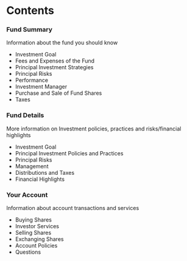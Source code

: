 # Contents

### Fund Summary
Information about the fund you should know
- Investment Goal
- Fees and Expenses of the Fund
- Principal Investment Strategies
- Principal Risks
- Performance
- Investment Manager
- Purchase and Sale of Fund Shares
- Taxes

### Fund Details
More information on Investment policies, practices and risks/financial highlights
- Investment Goal
- Principal Investment Policies and Practices
- Principal Risks
- Management
- Distributions and Taxes
- Financial Highlights

### Your Account
Information about account transactions and services
- Buying Shares
- Investor Services
- Selling Shares
- Exchanging Shares
- Account Policies
- Questions
